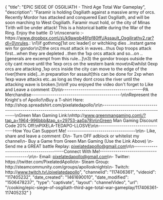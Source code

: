{
    "title": "EPIC SIEGE OF OSGILIATH - Third Age Total War Gameplay",
    "description": "Faramir is holding Osgiliath against a massive army of orcs.  Recently Mordor has attacked and conquered East Osgiliath, and will be soon marching to West Osgiliath.  Faramir must hold, or the city of Minas Tirith will be under attack!  This is a historical battle during the War of the Ring.  Enjoy the battle :D \n\nscenario :- https:\/\/www.dropbox.com\/s\/k9awpb46fpf80ff\/Assault_Osgilirathv2.rar?dl=0\nrules.: \n1)if gothmog[1st orc leader] or witchking dies ..instant game win for gondor\n2)the orcs must attack in waves...thus 0xp troops attack first...when they are depleted ..then the 1xp orcs attack and so...on ..[generals are excempt from this rule...]\n3) the gondor troops outside the city cant move until the 1exp orcs on the western bank move\n4)whilst 0exp orcs are attacking ,1xp orcs inside the city can move to the edge of the river[there side]...in preparation for assault[this can be done for 2xp when 1exp wave attacks etc..as long as they dont cross the river until the attacking wave is broken.]\n\nIf you enjoyed the video don't forget to Like and Leave a comment :D\n\n-----------------------------------------PA Merchandise----------------------------------------------\n\nRepresent the Knight's of Apollo!\nBuy a T-shirt Here: http:\/\/shop.spreadshirt.com\/pixelatedapollo\/\n\n---------------------------------------------------------------------------------------------------------------\nGreen Man Gaming Link:\nhttp:\/\/www.greenmangaming.com\/?tap_a=1964-996bbb&tap_s=29753-aa0a78\n\nGreen Man Gaming Discount Code 20% Off:\nPIXELA-TEDAPO-LLOSVE\n\n----------------------------------How You Can Support Me! -----------------------------------\n\n- Like, share and leave a comment :D\n- Turn OFF adblock or whitelist my channel\n- Buy a Game from Green Man Gaming (Use the Link Above) \n- Send me a GREAT battle Replay: pixelatedapollo@gmail.com\n\n------------------------------------------Connect With Me!-----------------------------------------\n\n- Email: pixelatedapollo@gmail.com\n- Twitter: https:\/\/twitter.com\/PixelatedApollo\n- Steam Group:  http:\/\/steamcommunity.com\/groups\/apollosknights\n- Twitch: http:\/\/www.twitch.tv\/pixelatedapollo",
    "channelid": "117406361",
    "videoid": "117405232",
    "date_created": "1461690010",
    "date_modified": "1506478237",
    "type": "captivate",
    "layout": "channelVideo",
    "url": "\/cooking\/epic-siege-of-osgiliath-third-age-total-war-gameplay\/117406361-117405232"
}